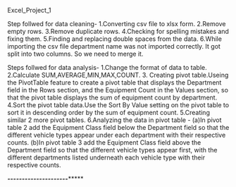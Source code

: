 Excel_Project_1

Step follwed for data cleaning-
1.Converting csv file to xlsx form.
2.Remove empty rows.
3.Remove duplicate rows.
4.Checking for spelling mistakes and fixing them.
5.Finding and replacing double spaces from the data.
6.While importing the csv file department name was not imported correctly. It got split into two columns. So we need to 
  merge it.

Steps follwed for data analysis-
1.Change the format of data to table.
2.Calculate SUM,AVERAGE,MIN,MAX,COUNT.
3. Creating pivot table.Useing the PivotTable feature to create a pivot table that displays the Department field in the 
   Rows section, and the Equipment Count in the Values section, so that the pivot table displays the sum of equipment 
  count by department.
4.Sort the pivot table data.Use the Sort By Value setting on the pivot table to sort it in descending order by the sum 
  of equipment count.
5.Creating similar 2 more pivot tables.
6.Analyzing the data in pivot table -
   (a)In pivot table 2 add the Equipment Class field below the Department field so that the different vehicle types 
      appear under each department with their respective counts.
   (b)In pivot table 3 add the Equipment Class field above the Department field so that the different vehicle types 
      appear first, with the different departments listed underneath each vehicle type with their respective counts.

      
***********************************************---------------------****************************************************
